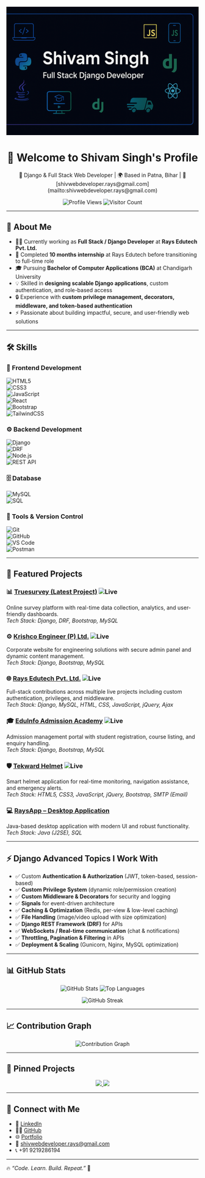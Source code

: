 ![Shivam Singh Banner](https://raw.githubusercontent.com/Shivam-Singh-Coder/Shivam-Singh-Coder/main/banner.png)
<h1 align="center">👋 Welcome to Shivam Singh's Profile</h1>

<p align="center">
💼 Django & Full Stack Web Developer | 🌍 Based in Patna, Bihar | 📧 [shivwebdeveloper.rays@gmail.com](mailto:shivwebdeveloper.rays@gmail.com)
</p>  

<p align="center">
  <img src="https://komarev.com/ghpvc/?username=Shivam-Singh-Coder&label=Profile%20Views&color=blue&style=flat" alt="Profile Views" />
  <img src="https://visitor-badge.laobi.icu/badge?page_id=Shivam-Singh-Coder" alt="Visitor Count" />
</p>

---

## 🚀 About Me

- 👨‍💻 Currently working as **Full Stack / Django Developer** at **Rays Edutech Pvt. Ltd.**
- 🎯 Completed **10 months internship** at Rays Edutech before transitioning to full-time role
- 🎓 Pursuing **Bachelor of Computer Applications (BCA)** at Chandigarh University
- 💡 Skilled in **designing scalable Django applications**, custom authentication, and role-based access
- 🔒 Experience with **custom privilege management, decorators, middleware, and token-based authentication**
- ⚡ Passionate about building impactful, secure, and user-friendly web solutions  

---

## 🛠️ Skills

### 🎨 Frontend Development  
![HTML5](https://img.shields.io/badge/HTML5-E34F26?style=for-the-badge&logo=html5&logoColor=white)  
![CSS3](https://img.shields.io/badge/CSS3-1572B6?style=for-the-badge&logo=css3&logoColor=white)  
![JavaScript](https://img.shields.io/badge/JavaScript-F7DF1E?style=for-the-badge&logo=javascript&logoColor=black)  
![React](https://img.shields.io/badge/React-20232A?style=for-the-badge&logo=react&logoColor=61DAFB)  
![Bootstrap](https://img.shields.io/badge/Bootstrap-563D7C?style=for-the-badge&logo=bootstrap&logoColor=white)  
![TailwindCSS](https://img.shields.io/badge/Tailwind_CSS-38B2AC?style=for-the-badge&logo=tailwind-css&logoColor=white)  

### ⚙️ Backend Development  
![Django](https://img.shields.io/badge/Django-092E20?style=for-the-badge&logo=django&logoColor=white)  
![DRF](https://img.shields.io/badge/Django%20REST-ff1709?style=for-the-badge&logo=django&logoColor=white&color=ff1709&labelColor=gray)  
![Node.js](https://img.shields.io/badge/Node.js-339933?style=for-the-badge&logo=node-dot-js&logoColor=white)  
![REST API](https://img.shields.io/badge/REST-02569B?style=for-the-badge&logo=rest-api&logoColor=white)  

### 🗄️ Database  
![MySQL](https://img.shields.io/badge/MySQL-005C84?style=for-the-badge&logo=mysql&logoColor=white)  
![SQL](https://img.shields.io/badge/SQL-4479A1?style=for-the-badge&logo=database&logoColor=white)  

### 🔧 Tools & Version Control  
![Git](https://img.shields.io/badge/Git-F05032?style=for-the-badge&logo=git&logoColor=white)  
![GitHub](https://img.shields.io/badge/GitHub-181717?style=for-the-badge&logo=github&logoColor=white)  
![VS Code](https://img.shields.io/badge/VS%20Code-0078d7?style=for-the-badge&logo=visual-studio-code&logoColor=white)  
![Postman](https://img.shields.io/badge/Postman-FF6C37?style=for-the-badge&logo=postman&logoColor=white)  

---

## 📂 Featured Projects

### 📊 [Truesurvey (Latest Project)](https://truesurvey.in/) ![Live](https://img.shields.io/badge/Live-Project-brightgreen)  
Online survey platform with real-time data collection, analytics, and user-friendly dashboards.  
*Tech Stack: Django, DRF, Bootstrap, MySQL*  

### ⚙️ [Krishco Engineer (P) Ltd.](https://krishco.com/) ![Live](https://img.shields.io/badge/Live-Project-brightgreen)  
Corporate website for engineering solutions with secure admin panel and dynamic content management.  
*Tech Stack: Django, Bootstrap, MySQL*  

### 🌐 [Rays Edutech Pvt. Ltd.](https://raysonline.in) ![Live](https://img.shields.io/badge/Live-Project-brightgreen)  
Full-stack contributions across multiple live projects including custom authentication, privileges, and middleware.  
*Tech Stack: Django, MySQL, HTML, CSS, JavaScript, jQuery, Ajax*  

### 🎓 [EduInfo Admission Academy](https://collegesewa.com/) ![Live](https://img.shields.io/badge/Live-Project-brightgreen)  
Admission management portal with student registration, course listing, and enquiry handling.  
*Tech Stack: Django, Bootstrap, MySQL*  

### 🛡️ [Tekward Helmet](https://tekwardhelmet.com/) ![Live](https://img.shields.io/badge/Live-Project-brightgreen)  
Smart helmet application for real-time monitoring, navigation assistance, and emergency alerts.  
*Tech Stack: HTML5, CSS3, JavaScript, jQuery, Bootstrap, SMTP (Email)*  

### 💻 [RaysApp – Desktop Application](https://github.com/Shivam-Singh-Coder/RaysApp-JAVA/)  
Java-based desktop application with modern UI and robust functionality.  
*Tech Stack: Java (J2SE), SQL*  

---

## ⚡ Django Advanced Topics I Work With

- ✅ Custom **Authentication & Authorization** (JWT, token-based, session-based)  
- ✅ **Custom Privilege System** (dynamic role/permission creation)  
- ✅ **Custom Middleware & Decorators** for security and logging  
- ✅ **Signals** for event-driven architecture  
- ✅ **Caching & Optimization** (Redis, per-view & low-level caching)  
- ✅ **File Handling** (image/video upload with size optimization)  
- ✅ **Django REST Framework (DRF)** for APIs  
- ✅ **WebSockets / Real-time communication** (chat & notifications)  
- ✅ **Throttling, Pagination & Filtering** in APIs  
- ✅ **Deployment & Scaling** (Gunicorn, Nginx, MySQL optimization)  

---

## 📊 GitHub Stats

<p align="center">
  <img src="https://github-readme-stats.vercel.app/api?username=Shivam-Singh-Coder&show_icons=true&theme=tokyonight" alt="GitHub Stats" height="180em" />
  <img src="https://github-readme-stats.vercel.app/api/top-langs/?username=Shivam-Singh-Coder&layout=compact&theme=tokyonight" alt="Top Languages" height="180em" />
</p>

<p align="center">
  <img src="https://github-readme-streak-stats.herokuapp.com/?user=Shivam-Singh-Coder&theme=tokyonight" alt="GitHub Streak" />
</p>

---

## 📈 Contribution Graph

<p align="center">
  <img src="https://github-readme-activity-graph.vercel.app/graph?username=Shivam-Singh-Coder&theme=tokyo-night" alt="Contribution Graph" />
</p>

---

## 📌 Pinned Projects  

<p align="center">
  <a href="https://github.com/Shivam-Singh-Coder/RaysApp-JAVA">
    <img src="https://github-readme-stats.vercel.app/api/pin/?username=Shivam-Singh-Coder&repo=RaysApp-JAVA&theme=tokyonight" />
  </a>
  <a href="https://github.com/Shivam-Singh-Coder/Shivam-Singh-Coder">
    <img src="https://github-readme-stats.vercel.app/api/pin/?username=Shivam-Singh-Coder&repo=Shivam-Singh-Coder&theme=tokyonight" />
  </a>
</p>


---

## 🤝 Connect with Me

- 💼 [LinkedIn](http://www.linkedin.com/in/shivam-singh-coder)  
- 👨‍💻 [GitHub](https://github.com/Shivam-Singh-Coder/)  
- 🌐 [Portfolio](https://shivam-singh-coder.github.io/Shivam-Singh-Coder/)  
- 📧 [shivwebdeveloper.rays@gmail.com](mailto:shivwebdeveloper.rays@gmail.com)  
- 📞 +91 9219286194  

---

🔥 _“Code. Learn. Build. Repeat.”_ 🚀  
